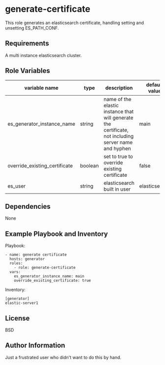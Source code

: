 generate-certificate
=========

This role generates an elasticsearch certificate, handling setting and unsetting ES_PATH_CONF.

Requirements
------------

A multi instance elasticsearch cluster.

Role Variables
--------------

variable name | type | description | default value
------------- | -------- | ------------------------ | -------------
es_generator_instance_name | string | name of the elastic instance that will generate the certificate, not including server name and hyphen | main
override_existing_certificate | boolean | set to true to override existing certificate | false
es_user | string | elasticsearch built in user | elasticsearch

Dependencies
------------

None

Example Playbook and Inventory
----------------
Playbook:

    - name: generate certificate
      hosts: generator
      roles:
        - role: generate-certificate
      vars:
        es_generator_instance_name: main
        override_existing_certificate: true
        
Inventory:

    [generator]
    elastic-server1


License
-------

BSD

Author Information
------------------

Just a frustrated user who didn't want to do this by hand.
